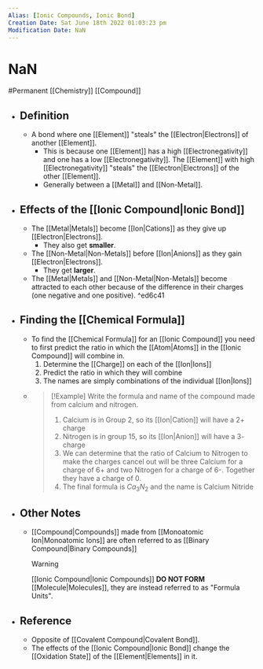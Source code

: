 ```yaml
---
Alias: [Ionic Compounds, Ionic Bond]
Creation Date: Sat June 18th 2022 01:03:23 pm 
Modification Date: NaN
---
```

# NaN
#Permanent [[Chemistry]] [[Compound]]

- ## Definition
	- A bond where one [[Element]] "steals" the [[Electron|Electrons]] of another [[Element]].
		- This is because one [[Element]] has a high [[Electronegativity]] and one has a low [[Electronegativity]]. The [[Element]] with high [[Electronegativity]] "steals" the [[Electron|Electrons]] of the other [[Element]].
		- Generally between a [[Metal]] and [[Non-Metal]].
- ## Effects of the [[Ionic Compound|Ionic Bond]]
	- The [[Metal|Metals]] become [[Ion|Cations]] as they give up [[Electron|Electrons]].
		- They also get **smaller**.
	- The [[Non-Metal|Non-Metals]] before [[Ion|Anions]] as they gain [[Electron|Electrons]].
		- They get **larger**.
	- The [[Metal|Metals]] and [[Non-Metal|Non-Metals]] become attracted to each other because of the difference in their charges (one negative and one positive). ^ed6c41
- ## Finding the [[Chemical Formula]]
	- To find the [[Chemical Formula]] for an [[Ionic Compound]] you need to first predict the ratio in which the [[Atom|Atoms]] in the [[Ionic Compound]] will combine in.
		1. Determine the [[Charge]] on each of the [[Ion|Ions]]
		2. Predict the ratio in which they will combine
		3. The names are simply combinations of the individual [[Ion|Ions]]
	- > [!Example]
	    > Write the formula and name of the compound made from calcium and nitrogen.
	    > 1. Calcium is in Group 2, so its [[Ion|Cation]] will have a 2+ charge
	    > 2. Nitrogen is in group 15, so its [[Ion|Anion]] will have a 3- charge
	    > 3. We can determine that the ratio of Calcium to Nitrogen to make the charges cancel out will be three Calcium for a charge of 6+ and two Nitrogen for a charge of 6-. Together they have a charge of 0.
	    > 4. The final formula is $Ca_3N_2$ and the name is Calcium Nitride
- ## Other Notes
	- [[Compound|Compounds]] made from [[Monoatomic Ion|Monoatomic Ions]] are often referred to as [[Binary Compound|Binary Compounds]]
	  > [!Warning]
	  > [[Ionic Compound|Ionic Compounds]] **DO NOT FORM** [[Molecule|Molecules]], they are instead referred to as "Formula Units".
- ## Reference
	- Opposite of [[Covalent Compound|Covalent Bond]].
	- The effects of the [[Ionic Compound|Ionic Bond]] change the [[Oxidation State]] of the [[Element|Elements]] in it.
